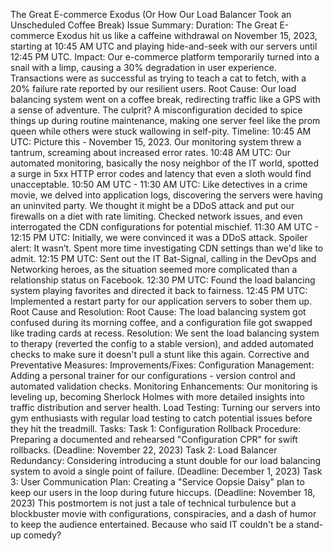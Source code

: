 The Great E-commerce Exodus (Or How Our Load Balancer Took an Unscheduled Coffee Break)
Issue Summary:
Duration: The Great E-commerce Exodus hit us like a caffeine withdrawal on November 15, 2023, starting at 10:45 AM UTC and playing hide-and-seek with our servers until 12:45 PM UTC.
Impact: Our e-commerce platform temporarily turned into a snail with a limp, causing a 30% degradation in user experience. Transactions were as successful as trying to teach a cat to fetch, with a 20% failure rate reported by our resilient users.
Root Cause: Our load balancing system went on a coffee break, redirecting traffic like a GPS with a sense of adventure. The culprit? A misconfiguration decided to spice things up during routine maintenance, making one server feel like the prom queen while others were stuck wallowing in self-pity.
Timeline:
10:45 AM UTC: Picture this - November 15, 2023. Our monitoring system threw a tantrum, screaming about increased error rates.
10:48 AM UTC: Our automated monitoring, basically the nosy neighbor of the IT world, spotted a surge in 5xx HTTP error codes and latency that even a sloth would find unacceptable.
10:50 AM UTC - 11:30 AM UTC:
Like detectives in a crime movie, we delved into application logs, discovering the servers were having an uninvited party.
We thought it might be a DDoS attack and put our firewalls on a diet with rate limiting.
Checked network issues, and even interrogated the CDN configurations for potential mischief.
11:30 AM UTC - 12:15 PM UTC:
Initially, we were convinced it was a DDoS attack. Spoiler alert: It wasn’t.
Spent more time investigating CDN settings than we'd like to admit.
12:15 PM UTC: Sent out the IT Bat-Signal, calling in the DevOps and Networking heroes, as the situation seemed more complicated than a relationship status on Facebook.
12:30 PM UTC: Found the load balancing system playing favorites and directed it back to fairness.
12:45 PM UTC: Implemented a restart party for our application servers to sober them up.
Root Cause and Resolution:
Root Cause: The load balancing system got confused during its morning coffee, and a configuration file got swapped like trading cards at recess.
Resolution: We sent the load balancing system to therapy (reverted the config to a stable version), and added automated checks to make sure it doesn't pull a stunt like this again.
Corrective and Preventative Measures:
Improvements/Fixes:
Configuration Management: Adding a personal trainer for our configurations - version control and automated validation checks.
Monitoring Enhancements: Our monitoring is leveling up, becoming Sherlock Holmes with more detailed insights into traffic distribution and server health.
Load Testing: Turning our servers into gym enthusiasts with regular load testing to catch potential issues before they hit the treadmill.
Tasks:
Task 1: Configuration Rollback Procedure: Preparing a documented and rehearsed "Configuration CPR" for swift rollbacks. (Deadline: November 22, 2023)
Task 2: Load Balancer Redundancy: Considering introducing a stunt double for our load balancing system to avoid a single point of failure. (Deadline: December 1, 2023)
Task 3: User Communication Plan: Creating a "Service Oopsie Daisy" plan to keep our users in the loop during future hiccups. (Deadline: November 18, 2023)
This postmortem is not just a tale of technical turbulence but a blockbuster movie with configurations, conspiracies, and a dash of humor to keep the audience entertained. Because who said IT couldn't be a stand-up comedy?